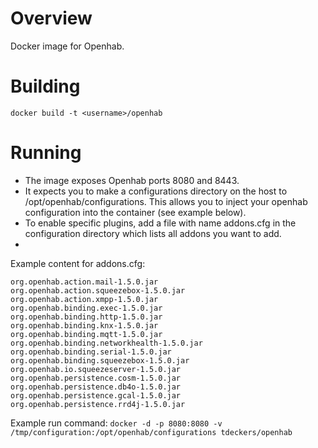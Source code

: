 Overview
========

Docker image for Openhab.

Building
========

```docker build -t <username>/openhab```

Running
=======

* The image exposes Openhab ports 8080 and 8443.
* It expects you to make a configurations directory on the host to /opt/openhab/configurations.  This allows you to inject your openhab configuration into the container (see example below).
* To enable specific plugins, add a file with name addons.cfg in the configuration directory which lists all addons you want to add.
* 

Example content for addons.cfg:
```
org.openhab.action.mail-1.5.0.jar
org.openhab.action.squeezebox-1.5.0.jar
org.openhab.action.xmpp-1.5.0.jar
org.openhab.binding.exec-1.5.0.jar
org.openhab.binding.http-1.5.0.jar
org.openhab.binding.knx-1.5.0.jar
org.openhab.binding.mqtt-1.5.0.jar
org.openhab.binding.networkhealth-1.5.0.jar
org.openhab.binding.serial-1.5.0.jar
org.openhab.binding.squeezebox-1.5.0.jar
org.openhab.io.squeezeserver-1.5.0.jar
org.openhab.persistence.cosm-1.5.0.jar
org.openhab.persistence.db4o-1.5.0.jar
org.openhab.persistence.gcal-1.5.0.jar
org.openhab.persistence.rrd4j-1.5.0.jar
```

Example run command:
```docker -d -p 8080:8080 -v /tmp/configuration:/opt/openhab/configurations tdeckers/openhab```

